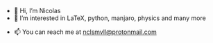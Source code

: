 - 👋 Hi, I’m Nicolas
- 👀 I’m interested in LaTeX, python, manjaro, physics and many more
<!--- - 🌱 I’m currently learning  
- 💞️ I’m looking to collaborate on ... --->
- 📫 You can reach me at nclsmvll@protonmail.com

<!---
nclsmvll/nclsmvll is a ✨ special ✨ repository because its `README.md` (this file) appears on your GitHub profile.
You can click the Preview link to take a look at your changes.
--->
